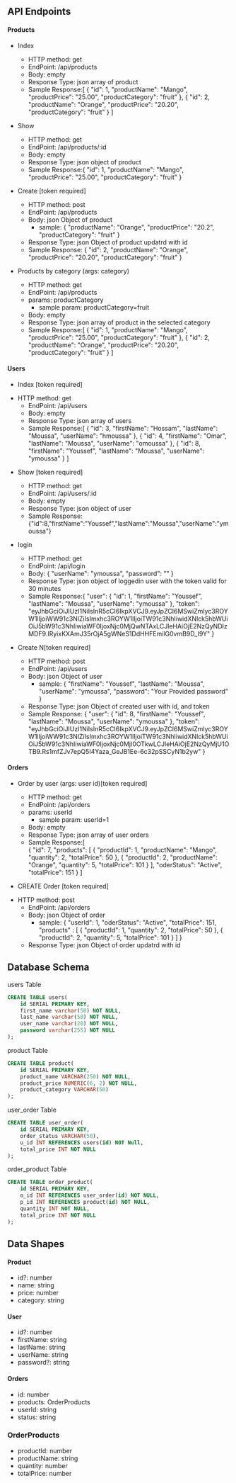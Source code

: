 ## API Endpoints
#### Products
- Index
    * HTTP method: get
    * EndPoint: /api/products
    * Body: empty
    * Response Type: json array of product
    * Sample Response:[
            {
                "id": 1,
                "productName": "Mango",
                "productPrice": "25.00",
                "productCategory": "fruit"
            },
            {
                "id": 2,
                "productName": "Orange",
                "productPrice": "20.20",
                "productCategory": "fruit"
            }
        ]
- Show
    * HTTP method: get
    * EndPoint: /api/products/:id
    * Body: empty
    * Response Type: json object of product
    * Sample Response:{
            "id": 1,
            "productName": "Mango",
            "productPrice": "25.00",
            "productCategory": "fruit"
        }

- Create [token required]
    * HTTP method: post
    * EndPoint: /api/products
    * Body: json Object of product
        - sample: {
                "productName": "Orange",
                "productPrice": "20.2",
                "productCategory": "fruit"
            }
    * Response Type: json Object of product updatrd with id 
    * Sample Response:
            {
                "id": 2,
                "productName": "Orange",
                "productPrice": "20.20",
                "productCategory": "fruit"
            }

- Products by category (args: category)
    * HTTP method: get
    * EndPoint: /api/products
    * params: productCategory
        - sample param: productCategory=fruit
    * Body: empty
    * Response Type: json array of product in the selected category
    * Sample Response:[
            {
                "id": 1,
                "productName": "Mango",
                "productPrice": "25.00",
                "productCategory": "fruit"
            },
            {
                "id": 2,
                "productName": "Orange",
                "productPrice": "20.20",
                "productCategory": "fruit"
            }
        ]

#### Users
- Index [token required]
* HTTP method: get
    * EndPoint: /api/users
    * Body: empty
    * Response Type: json array of users
    * Sample Response:[
            {
                "id": 3,
                "firstName": "Hossam",
                "lastName": "Moussa",
                "userName": "hmoussa"
            },
            {
                "id": 4,
                "firstName": "Omar",
                "lastName": "Moussa",
                "userName": "omoussa"
            },
            {
                "id": 8,
                "firstName": "Youssef",
                "lastName": "Moussa",
                "userName": "ymoussa"
            }
        ]
- Show [token required]
    * HTTP method: get
    * EndPoint: /api/users/:id
    * Body: empty
    * Response Type: json object of user
    * Sample Response:{"id":8,"firstName":"Youssef","lastName":"Moussa","userName":"ymoussa"}

- login
    * HTTP method: get
    * EndPoint: /api/login
    * Body: {
            "userName": "ymoussa",
            "password": ""
        }
    * Response Type: json object of loggedin user with the token valid for 30 minutes
    * Sample Response:{
        "user": {
            "id": 1,
            "firstName": "Youssef",
            "lastName": "Moussa",
            "userName": "ymoussa"
        },
        "token": "eyJhbGciOiJIUzI1NiIsInR5cCI6IkpXVCJ9.eyJpZCI6MSwiZmlyc3ROYW1lIjoiWW91c3NlZiIsImxhc3ROYW1lIjoiTW91c3NhIiwidXNlck5hbWUiOiJ5bW91c3NhIiwiaWF0IjoxNjc0MjQwNTAxLCJleHAiOjE2NzQyNDIzMDF9.IRyixKXAmJ35rOjA5gWNeS1DdHHFEmilG0vmB9D_I9Y"
    }


- Create N[token required]
    * HTTP method: post
    * EndPoint: /api/users
    * Body: json Object of user
        - sample: {
                "firstName": "Youssef",
                "lastName": "Moussa",
                "userName": "ymoussa",
                "password": "Your Provided password"
            }
    * Response Type: json Object of created user with id, and token
    * Sample Response:
            {
                "user": {
                    "id": 8,
                    "firstName": "Youssef",
                    "lastName": "Moussa",
                    "userName": "ymoussa"
                },
                "token": "eyJhbGciOiJIUzI1NiIsInR5cCI6IkpXVCJ9.eyJpZCI6MSwiZmlyc3ROYW1lIjoiWW91c3NlZiIsImxhc3ROYW1lIjoiTW91c3NhIiwidXNlck5hbWUiOiJ5bW91c3NhIiwiaWF0IjoxNjc0MjI0OTkwLCJleHAiOjE2NzQyMjU1OTB9.Rs1mfZJv7epQ5I4Yaza_GeJB1Ee-6c32pSSCyN1b2yw"
            }

#### Orders
- Order by user (args: user id)[token required]
    * HTTP method: get
    * EndPoint: /api/orders
    * params: userId
        - sample param: userId=1
    * Body: empty
    * Response Type: json array of user orders
    * Sample Response:[    
            {
                "id": 7,
                "products": [
                    {
                        "productId": 1,
                        "productName": "Mango",
                        "quantity": 2,
                        "totalPrice": 50
                    },
                    {
                        "productId": 2,
                        "productName": "Orange",
                        "quantity": 5,
                        "totalPrice": 101
                    }
                ],
                "oderStatus": "Active",
                "totalPrice": 151
            }
        ]

- CREATE Order [token required]
* HTTP method: post
    * EndPoint: /api/orders
    * Body: json Object of order
        - sample: {
            "userId": 1,
            "oderStatus": "Active",
            "totalPrice": 151,
            "products" : [
                {
                    "productId": 1,
                    "quantity": 2,
                    "totalPrice": 50
                },
                {
                    "productId": 2,
                    "quantity": 5,
                    "totalPrice": 101
                }
            ]
        }
    * Response Type: json Object of order updatrd with id 
    
## Database Schema
users Table
```sql
CREATE TABLE users(
    id SERIAL PRIMARY KEY,
    first_name varchar(50) NOT NULL,
    last_name varchar(50) NOT NULL,
    user_name varchar(20) NOT NULL,
    password varchar(255) NOT NULL
);
```

product Table
```sql
CREATE TABLE product(
    id SERIAL PRIMARY KEY,
    product_name VARCHAR(250) NOT NULL,
    product_price NUMERIC(6, 2) NOT NULL,
    product_category VARCHAR(50)
);
```
user_order Table
```sql
CREATE TABLE user_order(
    id SERIAL PRIMARY KEY,
    order_status VARCHAR(50),
    u_id INT REFERENCES users(id) NOT Null,
    total_price INT NOT NULL
);
```

order_product Table
```sql
CREATE TABLE order_product(
    id SERIAL PRIMARY KEY,
    o_id INT REFERENCES user_order(id) NOT NULL,
    p_id INT REFERENCES product(id) NOT NULL,
    quantity INT NOT NULL,
    total_price INT NOT NULL
);
```

## Data Shapes
#### Product
- id?: number 
- name: string
- price: number
- category: string

#### User
- id?: number
- firstName: string
- lastName: string
- userName: string
- password?: string

#### Orders
- id: number
- products: OrderProducts
- userId: string
- status: string

### OrderProducts
- productId: number
- productName: string
- quantity: number
- totalPrice: number